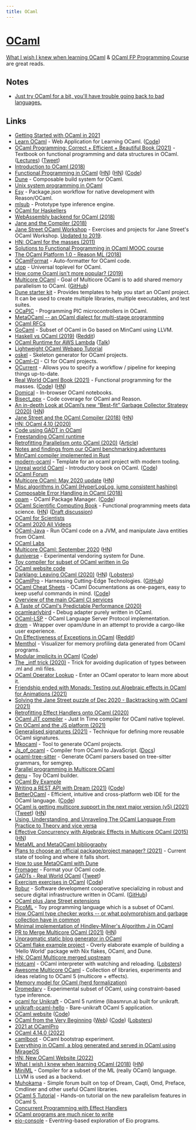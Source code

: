 ```yaml
---
title: OCaml
---
```


# [OCaml](https://ocaml.org)

[What I wish I knew when learning OCaml](https://news.ycombinator.com/item?id=31219552) & [OCaml FP Programming Course](https://cs3110.github.io/textbook/cover.html) are great reads.

## Notes

- [Just try OCaml for a bit, you'll have trouble going back to bad languages.](https://twitter.com/TaliaRinger/status/1453244728749826048)

## Links

- [Getting Started with OCaml in 2021](https://lambdafoo.com/posts/2021-10-29-getting-started-with-ocaml.html)
- [Learn OCaml](https://ocaml-sf.org/learn-ocaml-public/) - Web Application for Learning OCaml. ([Code](https://github.com/ocaml-sf/learn-ocaml))
- [OCaml Programming: Correct + Efficient + Beautiful Book (2021)](https://cs3110.github.io/textbook/cover.html) - Textbook on functional programming and data structures in OCaml. ([Lectures](https://www.youtube.com/playlist?list=PLre5AT9JnKShBOPeuiD9b-I4XROIJhkIU)) ([Tweet](https://twitter.com/avsm/status/1448972909863636993))
- [Introduction to OCaml (2018)](https://blog.baturin.org/introduction-to-ocaml.html)
- [Functional Programming in OCaml](https://www.cs.cornell.edu/courses/cs3110/2021sp/textbook/intro/intro.html) ([HN](https://news.ycombinator.com/item?id=22408664)) ([HN](https://news.ycombinator.com/item?id=27972900)) ([Code](https://github.com/cs3110/textbook))
- [Dune](https://github.com/ocaml/dune) - Composable build system for OCaml.
- [Unix system programming in OCaml](https://ocaml.github.io/ocamlunix/)
- [Esy](https://github.com/esy/esy) - Package.json workflow for native development with Reason/OCaml.
- [mlsub](https://github.com/stedolan/mlsub) - Prototype type inference engine.
- [OCaml for Haskellers](http://blog.ezyang.com/2010/10/ocaml-for-haskellers/)
- [WebAssembly backend for OCaml (2018)](https://medium.com/@sanderspies/a-webassembly-backend-for-ocaml-b78e7eeea9d5)
- [Jane and the Compiler (2018)](https://www.youtube.com/watch?v=vIt5yJ8B8xo)
- [Jane Street OCaml Workshop](https://github.com/janestreet/learn-ocaml-workshop) - Exercises and projects for Jane Street's OCaml Workshop. [Updated to 2019](https://github.com/ocamllabs/learn-ocaml-workshop).
- [HN: OCaml for the masses (2011)](https://news.ycombinator.com/item?id=18532352)
- [Solutions to Functional Programming in OCaml MOOC course](https://github.com/smeruelo/mooc-ocaml)
- [The OCaml Platform 1.0 - Reason ML (2018)](https://www.youtube.com/watch?v=oyeKLAYPmQQ)
- [OCamlFormat](https://github.com/ocaml-ppx/ocamlformat) - Auto-formatter for OCaml code.
- [utop](https://github.com/ocaml-community/utop) - Universal toplevel for OCaml.
- [How come Ocaml isn't more popular? (2019)](https://www.reddit.com/r/ocaml/comments/ah9usf/how_come_ocaml_isnt_more_popular/)
- [Multicore OCaml](http://ocamllabs.io/doc/multicore.html) - Goal of Multicore OCaml is to add shared memory parallelism to OCaml. ([GitHub](https://github.com/ocamllabs/ocaml-multicore))
- [Dune starter kit](https://github.com/mjambon/dune-starter) - Provides templates to help you start an OCaml project. It can be used to create multiple libraries, multiple executables, and test suites.
- [OCaPIC](http://www.algo-prog.info/ocapic/web/index.php?id=ocapic) - Programming PIC microcontrollers in OCaml.
- [MetaOCaml -- an OCaml dialect for multi-stage programming](http://okmij.org/ftp/ML/MetaOCaml.html)
- [OCaml RFCs](https://github.com/ocaml/RFCs)
- [GoCaml](https://github.com/rhysd/gocaml) - Subset of OCaml in Go based on MinCaml using LLVM.
- [Haskell vs OCaml (2019)](https://markkarpov.com/post/haskell-vs-ocaml.html) ([Reddit](https://www.reddit.com/r/ocaml/comments/e7g4nb/haskell_vs_ocaml/))
- [OCaml Runtime for AWS Lambda](https://github.com/anmonteiro/aws-lambda-ocaml-runtime) ([Talk](https://www.youtube.com/watch?v=c10ZOftkeS8))
- [Lightweight OCaml Webapp Tutorial](https://shonfeder.gitlab.io/ocaml_webapp/)
- [oskel](https://github.com/CraigFe/oskel) - Skeleton generator for OCaml projects.
- [OCaml-CI](https://github.com/ocurrent/ocaml-ci) - CI for OCaml projects.
- [OCurrent](https://github.com/ocurrent/ocurrent) - Allows you to specify a workflow / pipeline for keeping things up-to-date.
- [Real World OCaml Book (2021)](https://dev.realworldocaml.org/) - Functional programming for the masses. ([Code](https://github.com/realworldocaml/book)) ([HN](https://news.ycombinator.com/item?id=31272116))
- [Domical](https://github.com/louisabraham/domical) - In-browser OCaml notebooks.
- [Bisect_ppx](https://github.com/aantron/bisect_ppx) - Code coverage for OCaml and Reason.
- [An in-depth Look at OCaml’s new “Best-fit” Garbage Collector Strategy (2020)](http://www.ocamlpro.com/2020/03/23/ocaml-new-best-fit-garbage-collector/) ([HN](https://news.ycombinator.com/item?id=22663297))
- [Jane Street and the OCaml Compiler (2018)](https://www.janestreet.com/tech-talks/jane-and-compiler/) ([HN](https://news.ycombinator.com/item?id=22683768))
- [HN: OCaml 4.10 (2020)](https://news.ycombinator.com/item?id=22390153)
- [Code using GADT in OCaml](https://github.com/objmagic/jaw)
- [Freestanding OCaml runtime](https://github.com/mirage/ocaml-freestanding)
- [Retrofitting Parallelism onto OCaml (2020)](https://arxiv.org/abs/2004.11663) ([Article](https://discuss.ocaml.org/t/multicore-update-april-2020-with-a-preprint-paper/5630))
- [Notes and findings from our OCaml benchmarking adventures](https://github.com/ocaml-bench/notes)
- [MinCaml compiler implemented in Rust](https://github.com/osa1/mincaml)
- [modern-ocaml](https://github.com/Khady/modern-ocaml) - Template for an ocaml project with modern tooling.
- [Unreal world OCaml](https://ocaml-book.baturin.org/) - Introductory book on OCaml. ([Code](https://github.com/dmbaturin/ocaml-book))
- [OCaml Forum](https://discuss.ocaml.org/)
- [Multicore OCaml: May 2020 update](https://discuss.ocaml.org/t/multicore-ocaml-may-2020-update/5898) ([HN](https://news.ycombinator.com/item?id=23380370))
- [Misc algorithms in OCaml (HyperLogLog, jump consistent hashing)](https://github.com/let-def/grenier)
- [Composable Error Handling in OCaml (2018)](https://keleshev.com/composable-error-handling-in-ocaml)
- [opam](https://opam.ocaml.org/) - OCaml Package Manager. ([Code](https://github.com/ocaml/opam-repository))
- [OCaml Scientific Computing Book](https://ocaml.xyz/book/) - Functional programming meets data science. ([HN](https://news.ycombinator.com/item?id=24269368)) ([Draft discussion](https://discuss.ocaml.org/t/ann-draft-of-ocaml-scientific-computing-book/6291))
- [OCaml for Scientists](https://www.ffconsultancy.com/products/ocaml_for_scientists/index.html)
- [OCaml 2020 All Videos](https://www.youtube.com/playlist?list=PLKO_ZowsIOu5fHjRj0ua7_QWE_L789K_f)
- [OCaml-Java](http://www.ocamljava.org/) - Run OCaml code on a JVM, and manipulate Java entities from OCaml.
- [OCaml Labs](https://github.com/ocamllabs)
- [Multicore OCaml: September 2020](https://discuss.ocaml.org/t/multicore-ocaml-september-2020/6565) ([HN](https://news.ycombinator.com/item?id=24719124))
- [duniverse](https://github.com/ocamllabs/duniverse) - Experimental vendoring system for Dune.
- [Toy compiler for subset of OCaml written in Go](https://github.com/kkty/compiler)
- [OCaml website code](https://github.com/ocaml/ocaml.org)
- [Darklang: Leaving OCaml (2020)](https://blog.darklang.com/leaving-ocaml/) ([HN](https://news.ycombinator.com/item?id=24974907)) ([Lobsters](https://lobste.rs/s/bcwbuw/leaving_ocaml))
- [OCamlPro](https://www.ocamlpro.com/) - Harnessing Cutting-Edge Technologies. ([GitHub](https://github.com/OCamlPro))
- [OCaml Cheat Sheets](https://ocamlpro.github.io/ocaml-cheat-sheets/) - OCaml Documentations as one-pagers, easy to keep useful commands in mind. ([Code](https://github.com/OCamlPro/ocaml-cheat-sheets))
- [Overview of the main OCaml CI services](https://github.com/ocurrent/overview)
- [A Taste of OCaml's Predictable Performance (2020)](https://devpoga.org/post/2020-11-21-a-taste-of-ocaml-predictable-performance/)
- [ocamlearlybird](https://github.com/hackwaly/ocamlearlybird) - Debug adapter purely written in OCaml.
- [OCaml-LSP](https://github.com/ocaml/ocaml-lsp) - OCaml Language Server Protocol implementation.
- [drom](https://github.com/OCamlPro/drom) - Wrapper over opam/dune in an attempt to provide a cargo-like user experience.
- [On Effectiveness of Exceptions in OCaml](https://lemaetech.co.uk/articles/exceptions.html) ([Reddit](https://www.reddit.com/r/ocaml/comments/k62l15/on_effectiveness_of_exceptions_in_ocaml/))
- [Memthol](https://github.com/OCamlPro/memthol) - Visualizer for memory profiling data generated from OCaml programs.
- [Modular implicits in OCaml](http://www.lpw25.net/papers/ml2014.pdf) ([Code](https://github.com/ocamllabs/ocaml-modular-implicits))
- [The \_intf trick (2020)](https://www.craigfe.io/posts/the-intf-trick) - Trick for avoiding duplication of types between .ml and .mli files.
- [OCaml Operator Lookup](https://www.craigfe.io/operator-lookup/) - Enter an OCaml operator to learn more about it.
- [Friendship ended with Monads: Testing out Algebraic effects in OCaml for Animations (2021)](https://gopiandcode.uk/logs/log-bye-bye-monads-algebraic-effects.html)
- [Solving the Jane Street puzzle of Dec 2020 - Backtracking with OCaml (2021)](https://willemhoek.com/b/howto-solve-jane-street-puzzle-dec-2020-backtracking-with-ocaml)
- [Retrofitting Effect Handlers onto OCaml (2020)](https://kcsrk.info/papers/drafts/retro-concurrency.pdf)
- [OCaml JIT compiler](https://github.com/NathanReb/ocaml-jit) - Just In Time compiler for OCaml native toplevel.
- [On OCaml and the JS platform (2021)](https://anmonteiro.com/2021/03/on-ocaml-and-the-js-platform/)
- [Generalised signatures (2021)](https://www.craigfe.io/posts/generalised-signatures) - Technique for defining more reusable OCaml signatures.
- [Mkocaml](https://github.com/chrisnevers/mkocaml) - Tool to generate OCaml projects.
- [Js_of_ocaml](https://github.com/ocsigen/js_of_ocaml) - Compiler from OCaml to JavaScript. ([Docs](http://ocsigen.org/js_of_ocaml/latest/manual/overview))
- [ocaml-tree-sitter](https://github.com/returntocorp/ocaml-tree-sitter) - Generate OCaml parsers based on tree-sitter grammars, for semgrep.
- [Parallel programming in Multicore OCaml](https://github.com/ocaml-multicore/parallel-programming-in-multicore-ocaml)
- [denu](https://github.com/thangngoc89/denu) - Toy OCaml builder.
- [OCaml By Example](https://o1-labs.github.io/ocamlbyexample/)
- [Writing a REST API with Dream (2021)](https://jsthomas.github.io/ocaml-dream-api.html) ([Code](https://github.com/jsthomas/sensors))
- [BetterOCaml](https://betterocaml.ml/) - Efficient, intuitive and cross-platform web IDE for the OCaml language. ([Code](https://github.com/jbdoderlein/BetterOCaml))
- [OCaml is getting multicore support in the next major version (v5) (2021)](https://discuss.ocaml.org/t/the-road-to-ocaml-5-0/8584) ([Tweet](https://twitter.com/SusanPotter/status/1446053574329389059)) ([HN](https://news.ycombinator.com/item?id=28785306))
- [Using, Understanding, and Unraveling The OCaml Language From Practice to Theory and vice versa](https://caml.inria.fr/pub/docs/u3-ocaml/)
- [Effective Concurrency with Algebraic Effects in Multicore OCaml (2015)](https://kcsrk.info/ocaml/multicore/2015/05/20/effects-multicore/) ([HN](https://news.ycombinator.com/item?id=28838099))
- [MetaML and MetaOCaml bibliography](https://github.com/metaocaml/metaocaml-bibliography)
- [Plans to choose an official package/project manager? (2021)](https://discuss.ocaml.org/t/plans-to-choose-an-official-package-project-manager/8620) - Current state of tooling and where it falls short.
- [How to use MetaOCaml with Dune](https://github.com/fpottier/metaocaml-hello-world)
- [Fromager](https://github.com/mimoo/fromager) - Format your OCaml code.
- [GADTs - Real World OCaml](https://dev.realworldocaml.org/gadts.html) ([Tweet](https://twitter.com/yminsky/status/1456745330104492045))
- [Exercism exercises in OCaml](https://exercism.org/tracks/ocaml) ([Code](https://github.com/exercism/ocaml))
- [Robur](https://robur.coop/) - Software development cooperative specializing in robust and secure digital infrastructure written in OCaml. ([GitHub](https://github.com/roburio))
- [OCaml plus Jane Street extensions](https://github.com/ocaml-flambda/ocaml-jst)
- [PicoML](https://github.com/Quramy/pico-ml) - Toy programming language which is a subset of OCaml.
- [How OCaml type checker works -- or what polymorphism and garbage collection have in common](https://okmij.org/ftp/ML/generalization.html)
- [Minimal implementation of Hindley-Milner's Algorithm J in OCaml](https://github.com/jfecher/algorithm-j)
- [PR to Merge Multicore OCaml (2021)](https://github.com/ocaml/ocaml/pull/10831) ([HN](https://news.ycombinator.com/item?id=29638152))
- [Unpragmatic static blog generator in OCaml](https://xhtmlboi.github.io/articles/yocaml.html)
- [OCaml flake example project](https://github.com/brendanzab/ocaml-flake-example) - Overly elaborate example of building a ‘Hello World’ package with Nix flakes, OCaml, and Dune.
- [HN: OCaml Multicore merged upstream](https://news.ycombinator.com/item?id=29875442)
- [Hotcaml](https://github.com/let-def/hotcaml) - OCaml interpreter with watching and reloading. ([Lobsters](https://lobste.rs/s/fl8mhn/hotcaml_ocaml_interpreter_with_watching))
- [Awesome Multicore OCaml](https://github.com/patricoferris/awesome-multicore-ocaml) - Collection of libraries, experiments and ideas relating to OCaml 5 (multicore + effects).
- [Memory model for OCaml (herd formalization)](https://github.com/ocamllabs/ocaml-memory-model)
- [Dromedary](https://github.com/johnyob/dromedary) - Experimental subset of OCaml, using constraint-based type inference.
- [ocaml for Unikraft](https://github.com/TheLortex/unikraft-ocaml) - OCaml 5 runtime (libasmrun.a) built for unikraft.
- [unikraft-ocaml-hello](https://github.com/TheLortex/unikraft-ocaml-example) - Bare-unikraft OCaml 5 application.
- [OCaml website](https://v3.ocaml.org/) ([Code](https://github.com/ocaml/v3.ocaml.org-server))
- [OCaml from the Very Beginning](https://johnwhitington.net/ocamlfromtheverybeginning/) ([Web](https://ocaml-book.com/)) ([Code](https://github.com/johnwhitington/mlbook/)) ([Lobsters](https://lobste.rs/s/fjyxee/ocaml_from_very_beginning))
- [2021 at OCamlPro](https://www.ocamlpro.com/blog/2022_01_31_2021_at_ocamlpro)
- [OCaml 4.14.0 (2022)](https://discuss.ocaml.org/t/ocaml-4-14-0-is-released/9600)
- [camlboot](https://github.com/Ekdohibs/camlboot) - OCaml bootstrap experiment.
- [Everything in OCaml, a blog generated and served in OCaml using MirageOS](https://blog.osau.re/articles/blog_requiem.html)
- [HN: New OCaml Website (2022)](https://news.ycombinator.com/item?id=31205519)
- [What I wish I knew when learning OCaml (2018)](https://baturin.org/docs/ocaml-faq/) ([HN](https://news.ycombinator.com/item?id=31219552))
- [MiniML](https://github.com/cmaes/miniml) - Compiler for a subset of the ML (really OCaml) language. LLVM is used as a backend.
- [Muhokama](https://github.com/xvw/muhokama) - Simple forum built on top of Dream, Caqti, Omd, Preface, Cmdliner and other useful OCaml libraries.
- [OCaml 5 Tutorial](https://github.com/kayceesrk/ocaml5-tutorial) - Hands-on tutorial on the new parallelism features in OCaml 5.
- [Concurrent Programming with Effect Handlers](https://github.com/ocamllabs/ocaml-effects-tutorial)
- [OCaml programs are much nicer to write](https://twitter.com/wcrichton/status/1528069823212662784)
- [eio-console](https://github.com/patricoferris/eio-console) - Eventring-based exploration of Eio programs.
